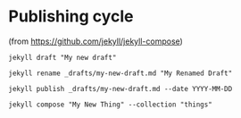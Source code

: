 # Publishing cycle

(from https://github.com/jekyll/jekyll-compose)

`jekyll draft "My new draft"`

`jekyll rename _drafts/my-new-draft.md "My Renamed Draft"`

`jekyll publish _drafts/my-new-draft.md --date YYYY-MM-DD`

`jekyll compose "My New Thing" --collection "things"`
